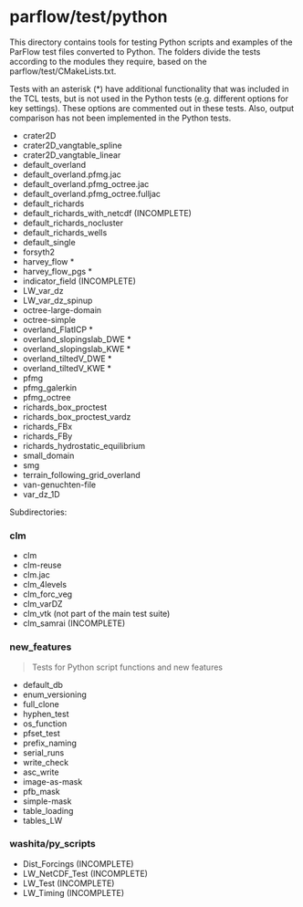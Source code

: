 # parflow/test/python

This directory contains tools for testing Python scripts and examples of the ParFlow
test files converted to Python. The folders divide the tests according to the modules
they require, based on the parflow/test/CMakeLists.txt.

Tests with an asterisk (*) have additional functionality that was included in the TCL
tests, but is not used in the Python tests (e.g. different options for key settings).
These options are commented out in these tests. Also, output comparison has not been
implemented in the Python tests.


- crater2D
- crater2D_vangtable_spline
- crater2D_vangtable_linear
- default_overland
- default_overland.pfmg.jac
- default_overland.pfmg_octree.jac
- default_overland.pfmg_octree.fulljac
- default_richards
- default_richards_with_netcdf (INCOMPLETE)
- default_richards_nocluster
- default_richards_wells
- default_single
- forsyth2
- harvey_flow *
- harvey_flow_pgs *
- indicator_field (INCOMPLETE)
- LW_var_dz
- LW_var_dz_spinup
- octree-large-domain
- octree-simple
- overland_FlatICP *
- overland_slopingslab_DWE *
- overland_slopingslab_KWE *
- overland_tiltedV_DWE *
- overland_tiltedV_KWE *
- pfmg
- pfmg_galerkin
- pfmg_octree
- richards_box_proctest
- richards_box_proctest_vardz
- richards_FBx
- richards_FBy
- richards_hydrostatic_equilibrium
- small_domain
- smg
- terrain_following_grid_overland
- van-genuchten-file
- var_dz_1D

Subdirectories:

### clm

- clm
- clm-reuse
- clm.jac
- clm_4levels
- clm_forc_veg
- clm_varDZ
- clm_vtk (not part of the main test suite)
- clm_samrai (INCOMPLETE)

### new_features

> Tests for Python script functions and new features

- default_db
- enum_versioning
- full_clone
- hyphen_test
- os_function
- pfset_test
- prefix_naming
- serial_runs
- write_check
- asc_write
- image-as-mask
- pfb_mask
- simple-mask
- table_loading
- tables_LW

### washita/py_scripts

- Dist_Forcings (INCOMPLETE)
- LW_NetCDF_Test (INCOMPLETE)
- LW_Test (INCOMPLETE)
- LW_Timing (INCOMPLETE)
